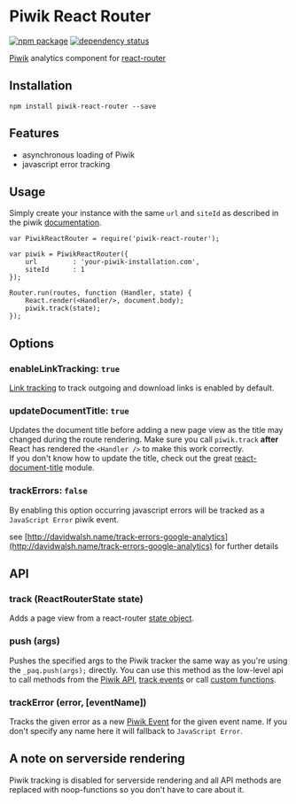 # Piwik React Router

[![npm package](https://img.shields.io/npm/v/piwik-react-router.svg?style=flat-square)](https://www.npmjs.org/package/piwik-react-router)
[![dependency status](https://img.shields.io/david/peer/joernroeder/piwik-react-router.svg?style=flat-square)](https://david-dm.org/joernroeder/piwik-react-router)

[Piwik](https://piwik.org) analytics component for [react-router](https://github.com/rackt/react-router)

## Installation

	npm install piwik-react-router --save

## Features

- asynchronous loading of Piwik
- javascript error tracking


## Usage

Simply create your instance with the same `url` and `siteId` as described in the piwik [documentation](https://developer.piwik.org/guides/tracking-javascript-guide).

	var PiwikReactRouter = require('piwik-react-router');
	
	var piwik = PiwikReactRouter({
		url			: 'your-piwik-installation.com',
		siteId		: 1
	});
	
	Router.run(routes, function (Handler, state) {
		React.render(<Handler/>, document.body);
		piwik.track(state);
	});

## Options

### enableLinkTracking: `true`

[Link tracking](http://developer.piwik.org/api-reference/tracking-javascript#using-the-tracker-object) to track outgoing and download links is enabled by default.

### updateDocumentTitle: `true`

Updates the document title before adding a new page view as the title may changed during the route rendering. Make sure you call `piwik.track` __after__ React has rendered the `<Handler />` to make this work correctly.  
If you don't know how to update the title, check out the great [react-document-title](https://github.com/gaearon/react-document-title) module.

### trackErrors: `false`

By enabling this option occurring javascript errors will be tracked as a `JavaScript Error` piwik event.

see [http://davidwalsh.name/track-errors-google-analytics](http://davidwalsh.name/track-errors-google-analytics) for further details

## API

### track (ReactRouterState state)

Adds a page view from a react-router [state object](https://github.com/rackt/react-router/blob/master/docs/api/run.md#callbackhandler-state).

### push (args)

Pushes the specified args to the Piwik tracker the same way as you're using the `_paq.push(args);` directly. You can use this method as the low-level api to call methods from the [Piwik API](http://developer.piwik.org/api-reference/tracking-javascript#list-of-all-methods-available-in-the-tracking-api), [track events](http://piwik.org/docs/event-tracking/#tracking-events) or call [custom functions](http://developer.piwik.org/guides/tracking-javascript-guide).

### trackError (error, [eventName])

Tracks the given error as a new [Piwik Event](http://piwik.org/docs/event-tracking/#tracking-events) for the given event name. If you don't specify any name here it will fallback to `JavaScript Error`.

## A note on serverside rendering

Piwik tracking is disabled for serverside rendering and all API methods are replaced with noop-functions so you don't have to care about it.